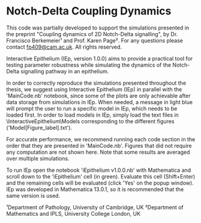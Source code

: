 # Notch-Delta Coupling Dynamics

This code was partially developed to support the simulations presented in the preprint "Coupling dynamics of 2D Notch-Delta signalling", by Dr. Francisco Berkemeier¹ and Prof. Karen Page². For any questions please contact fp409@cam.ac.uk. All rights reserved.

Interactive Epithelium (IEp, version 1.0.0) aims to provide a practical tool for testing parameter robustness while simulating the dynamics of the Notch-Delta signalling pathway in an epithelium.

In order to correctly reproduce the simulations presented throughout the thesis, we suggest using Interactive Epithelium (IEp) in parallel with the 'MainCode.nb' notebook, since some of the plots are only achievable after data storage from simulations in IEp. When needed, a message in light blue will prompt the user to run a specific model in IEp, which needs to be loaded first. In order to load models in IEp, simply load the text files in \InteractiveEpithelium\Models corresponding to the different figures ('Model[Figure_label].txt').

For accurate performance, we recommend running each code section in the order that they are presented in 'MainCode.nb'. Figures that did not require any computation are not shown here. Note that some results are averaged over multiple simulations.

To run IEp open the notebook 'iEpithelium v1.0.0.nb' with Mathematica and scroll down to the 'iEpithelium' cell (in green). Evaluate this cell (Shift+Enter) and the remaining cells will be evaluated (click 'Yes' on the popup window). IEp was developed in Mathematica 13.0.1, so it is recommended that the same version is used.

¹Department of Pathology, University of Cambridge, UK
²Department of Mathematics and IPLS, University College London, UK
